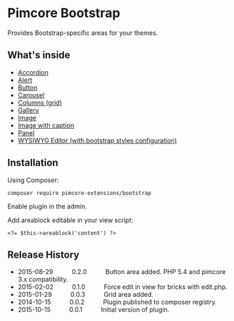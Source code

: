 # Pimcore Bootstrap

Provides Bootstrap-specific areas for your themes.

## What's inside
* [Accordion](http://getbootstrap.com/javascript/#collapse-example-accordion)
* [Alert](http://getbootstrap.com/javascript/#alerts)
* [Button](http://getbootstrap.com/css/#buttons)
* [Carousel](http://getbootstrap.com/javascript/#carousel)
* [Columns (grid)](http://getbootstrap.com/css/#grid)
* [Gallery](http://getbootstrap.com/components/#thumbnails)
* [Image](http://getbootstrap.com/css/#images-responsive)
* [Image with caption](http://getbootstrap.com/components/#thumbnails-custom-content)
* [Panel](http://getbootstrap.com/components/#panels)
* [WYSIWYG Editor (with bootstrap styles configuration)](https://www.pimcore.org/wiki/display/PIMCORE3/WYSIWYG)

## Installation

Using Composer:

```
composer require pimcore-extensions/bootstrap
```

Enable plugin in the admin.

Add areablock editable in your view script:
```
<?= $this->areablock('content') ?>
```

## Release History

* 2015-08-29   0.2.0   Button area added. PHP 5.4 and pimcore 3.x compatibility.
* 2015-02-02   0.1.0   Force edit in view for bricks with edit.php.
* 2015-01-29   0.0.3   Grid area added.
* 2014-10-15   0.0.2   Plugin published to composer registry.
* 2015-10-15   0.0.1   Initial version of plugin.
